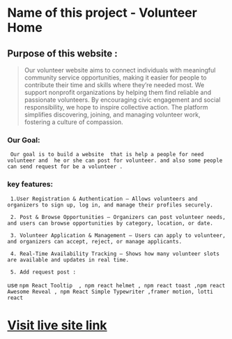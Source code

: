
# Name of this project - **Volunteer Home**

## Purpose of this website : 
   > Our volunteer website aims to connect individuals with meaningful community service opportunities, making it easier for people to contribute their time and skills where they’re needed most. We support nonprofit organizations by helping them find reliable and passionate volunteers. By encouraging civic engagement and social responsibility, we hope to inspire collective action. The platform simplifies discovering, joining, and managing volunteer work, fostering a culture of compassion.

### Our Goal:
     Our goal is to build a website  that is help a people for need volunteer and  he or she can post for volunteer. and also some people can send request for be a volunteer .
   


### key features:
     1.User Registration & Authentication – Allows volunteers and organizers to sign up, log in, and manage their profiles securely.

     2. Post & Browse Opportunities – Organizers can post volunteer needs, and users can browse opportunities by category, location, or date.

     3. Volunteer Application & Management – Users can apply to volunteer, and organizers can accept, reject, or manage applicants.

     4. Real-Time Availability Tracking – Shows how many volunteer slots are available and updates in real time. 
     
     5. Add request post : 


use `npm React Tooltip  , npm react helmet , npm react toast ,npm react Awesome Reveal , npm React Simple Typewriter ,framer motion, lotti react  `


# [Visit live site link](  https://app-orbit.netlify.app/   )
